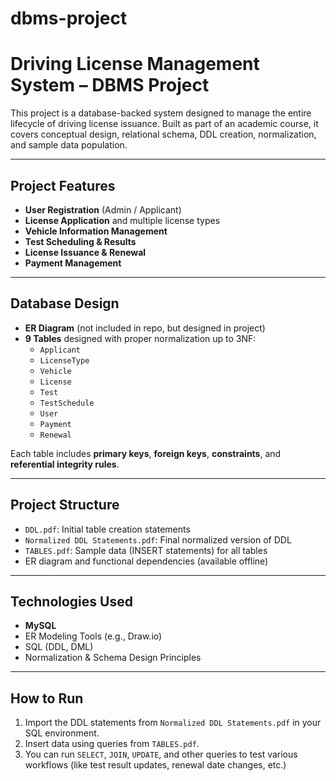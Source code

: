 # dbms-project

#  Driving License Management System – DBMS Project

This project is a database-backed system designed to manage the entire lifecycle of driving license issuance. Built as part of an academic course, it covers conceptual design, relational schema, DDL creation, normalization, and sample data population.


---

##  Project Features

- **User Registration** (Admin / Applicant)
- **License Application** and multiple license types
- **Vehicle Information Management**
- **Test Scheduling & Results**
- **License Issuance & Renewal**
- **Payment Management**

---

##  Database Design

- **ER Diagram** (not included in repo, but designed in project)
- **9 Tables** designed with proper normalization up to 3NF:
  - `Applicant`
  - `LicenseType`
  - `Vehicle`
  - `License`
  - `Test`
  - `TestSchedule`
  - `User`
  - `Payment`
  - `Renewal`

Each table includes **primary keys**, **foreign keys**, **constraints**, and **referential integrity rules**.

---

##  Project Structure

- `DDL.pdf`: Initial table creation statements  
- `Normalized DDL Statements.pdf`: Final normalized version of DDL  
- `TABLES.pdf`: Sample data (INSERT statements) for all tables  
- ER diagram and functional dependencies (available offline)

---

##  Technologies Used

- **MySQL**
- ER Modeling Tools (e.g., Draw.io)
- SQL (DDL, DML)
- Normalization & Schema Design Principles

---

##  How to Run

1. Import the DDL statements from `Normalized DDL Statements.pdf` in your SQL environment.
2. Insert data using queries from `TABLES.pdf`.
3. You can run `SELECT`, `JOIN`, `UPDATE`, and other queries to test various workflows (like test result updates, renewal date changes, etc.)


